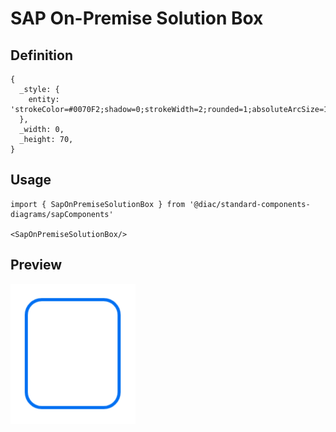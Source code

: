# SAP On-Premise Solution Box

## Definition

```
{
  _style: { 
    entity: 'strokeColor=#0070F2;shadow=0;strokeWidth=2;rounded=1;absoluteArcSize=1;arcSize=20;',
  },
  _width: 0,
  _height: 70,
}
```

## Usage

```
import { SapOnPremiseSolutionBox } from '@diac/standard-components-diagrams/sapComponents'

<SapOnPremiseSolutionBox/>
```

## Preview

<img src="./sap-on-premise-solution-box.png" width="200"/>
